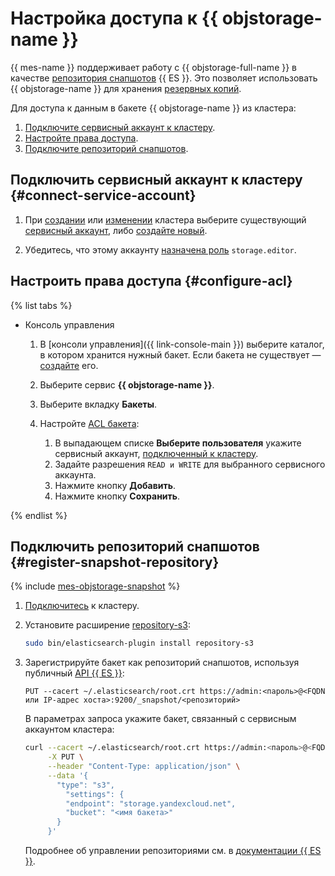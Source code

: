 # Настройка доступа к {{ objstorage-name }}

{{ mes-name }} поддерживает работу с {{ objstorage-full-name }} в качестве [репозитория снапшотов](https://www.elastic.co/guide/en/elasticsearch/reference/current/snapshot-restore.html) {{ ES }}. Это позволяет использовать {{ objstorage-name }} для хранения [резервных копий](./cluster-backups.md).

Для доступа к данным в бакете {{ objstorage-name }} из кластера:

1. [Подключите сервисный аккаунт к кластеру](#connect-service-account).
1. [Настройте права доступа](#configure-acl).
1. [Подключите репозиторий снапшотов](#register-snapshot-repository).


## Подключить сервисный аккаунт к кластеру {#connect-service-account}


1. При [создании](./cluster-create.md) или [изменении](./cluster-update.md#change-additional-settings) кластера выберите существующий [сервисный аккаунт](../../iam/concepts/users/service-accounts.md), либо [создайте новый](../../iam/operations/sa/create.md).

1. Убедитесь, что этому аккаунту [назначена роль](../../iam/operations/sa/assign-role-for-sa.md) `storage.editor`.




## Настроить права доступа {#configure-acl}

{% list tabs %}

- Консоль управления

    
    1. В [консоли управления]({{ link-console-main }}) выберите каталог, в котором хранится нужный бакет. Если бакета не существует — [создайте](../../storage/operations/buckets/create.md) его.

    1. Выберите сервис **{{ objstorage-name }}**.
    1. Выберите вкладку **Бакеты**.
    1. Настройте [ACL бакета](../../storage/operations/buckets/edit-acl.md):
        1. В выпадающем списке **Выберите пользователя** укажите сервисный аккаунт, [подключенный к кластеру](#connect-service-account).
        1. Задайте разрешения `READ и WRITE` для выбранного сервисного аккаунта.
        1. Нажмите кнопку **Добавить**.
        1. Нажмите кнопку **Сохранить**.

{% endlist %}

## Подключить репозиторий снапшотов {#register-snapshot-repository}

{% include [mes-objstorage-snapshot](../../_includes/mdb/mes/objstorage-snapshot.md) %}

1. [Подключитесь](./cluster-connect.md) к кластеру.
1. Установите расширение [repository-s3](cluster-extensions.md#elasticsearch):

    ```bash
    sudo bin/elasticsearch-plugin install repository-s3
    ```

1. Зарегистрируйте бакет как репозиторий снапшотов, используя публичный [API {{ ES }}](https://www.elastic.co/guide/en/elasticsearch/reference/current/put-snapshot-repo-api.html):

    ```http
    PUT --cacert ~/.elasticsearch/root.crt https://admin:<пароль>@<FQDN или IP-адрес хоста>:9200/_snapshot/<репозиторий>
    ```

    В параметрах запроса укажите бакет, связанный с сервисным аккаунтом кластера:

    ```bash
    curl --cacert ~/.elasticsearch/root.crt https://admin:<пароль>@<FQDN или IP-адрес хоста>:9200/_snapshot/<репозиторий> \
         -X PUT \
         --header "Content-Type: application/json" \
         --data '{
           "type": "s3",
             "settings": {
             "endpoint": "storage.yandexcloud.net",
             "bucket": "<имя бакета>"
           }
         }'
    ```

    Подробнее об управлении репозиториями см. в [документации {{ ES }}](https://www.elastic.co/guide/en/elasticsearch/reference/current/snapshot-restore-apis.html).
